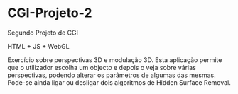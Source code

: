 # CGI-Projeto-2
Segundo Projeto de CGI

HTML + JS + WebGL

Exercício sobre perspectivas 3D e modulação 3D.
Esta aplicação permite que o utilizador escolha um objecto e depois o veja sobre várias perspectivas,
podendo alterar os parâmetros de algumas das mesmas. Pode-se ainda ligar ou desligar dois algoritmos de 
Hidden Surface Removal.
